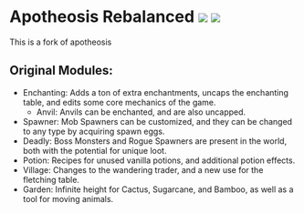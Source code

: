 # Apotheosis Rebalanced [![](http://cf.way2muchnoise.eu/apotheosis.svg)](https://www.curseforge.com/minecraft/mc-mods/apotheosis) [![](http://cf.way2muchnoise.eu/versions/apotheosis.svg)](https://www.curseforge.com/minecraft/mc-mods/apotheosis)

This is a fork of apotheosis

## Original Modules:
* Enchanting: Adds a ton of extra enchantments, uncaps the enchanting table, and edits some core mechanics of the game.
  * Anvil: Anvils can be enchanted, and are also uncapped.
* Spawner: Mob Spawners can be customized, and they can be changed to any type by acquiring spawn eggs.
* Deadly: Boss Monsters and Rogue Spawners are present in the world, both with the potential for unique loot.
* Potion: Recipes for unused vanilla potions, and additional potion effects.
* Village: Changes to the wandering trader, and a new use for the fletching table.
* Garden: Infinite height for Cactus, Sugarcane, and Bamboo, as well as a tool for moving animals.
